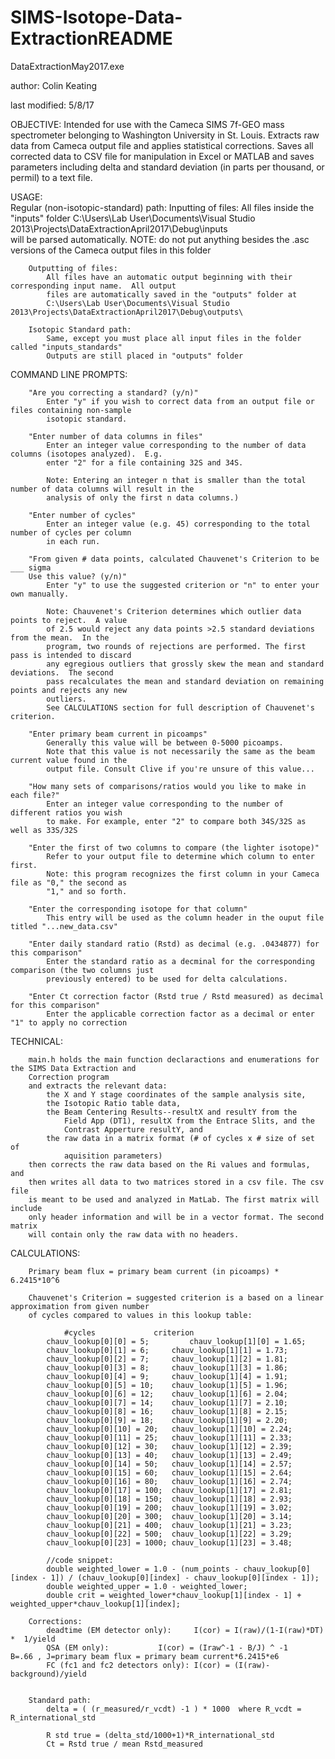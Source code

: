# SIMS-Isotope-Data-ExtractionREADME

DataExtractionMay2017.exe

author: Colin Keating

last modified: 5/8/17

OBJECTIVE: 	Intended for use with the Cameca SIMS 7f-GEO mass spectrometer belonging to Washington 
		University in St. Louis.  Extracts raw data from Cameca output file and applies statistical
		corrections.  Saves all corrected data to CSV file for manipulation in Excel or MATLAB and saves
		parameters including delta and standard deviation (in parts per thousand, or permil) to a text file.

USAGE:		
		Regular (non-isotopic-standard) path:
		Inputting of files: 
			All files inside the "inputs" folder 
			C:\Users\Lab User\Documents\Visual Studio 2013\Projects\DataExtractionApril2017\Debug\inputs\
			will be parsed automatically.
			NOTE: do not put anything besides the .asc versions of the Cameca output files in this folder
		
		Outputting of files:
			All files have an automatic output beginning with their corresponding input name.  All output 
			files are automatically saved in the "outputs" folder at
			C:\Users\Lab User\Documents\Visual Studio 2013\Projects\DataExtractionApril2017\Debug\outputs\

		Isotopic Standard path:
			Same, except you must place all input files in the folder called "inputs_standards"
			Outputs are still placed in "outputs" folder

COMMAND LINE PROMPTS:

		"Are you correcting a standard? (y/n)"
			Enter "y" if you wish to correct data from an output file or files containing non-sample 
			isotopic standard.   			

		"Enter number of data columns in files"
			Enter an integer value corresponding to the number of data columns (isotopes analyzed).  E.g. 
			enter "2" for a file containing 32S and 34S.
			
			Note: Entering an integer n that is smaller than the total number of data columns will result in the 
			analysis of only the first n data columns.)

		"Enter number of cycles"
			Enter an integer value (e.g. 45) corresponding to the total number of cycles per column 
			in each run.

		"From given # data points, calculated Chauvenet's Criterion to be ___ sigma
		Use this value? (y/n)"
			Enter "y" to use the suggested criterion or "n" to enter your own manually.
			
			Note: Chauvenet's Criterion determines which outlier data points to reject.  A value 
			of 2.5 would reject any data points >2.5 standard deviations from the mean.  In the 
			program, two rounds of rejections are performed. The first pass is intended to discard
			any egregious outliers that grossly skew the mean and standard deviations.  The second 
			pass recalculates the mean and standard deviation on remaining points and rejects any new
			outliers.
			See CALCULATIONS section for full description of Chauvenet's criterion.

		"Enter primary beam current in picoamps"
			Generally this value will be between 0-5000 picoamps.
			Note that this value is not necessarily the same as the beam current value found in the 
			output file. Consult Clive if you're unsure of this value...
		
		"How many sets of comparisons/ratios would you like to make in each file?"
			Enter an integer value corresponding to the number of different ratios you wish 
			to make. For example, enter "2" to compare both 34S/32S as well as 33S/32S

		"Enter the first of two columns to compare (the lighter isotope)"
			Refer to your output file to determine which column to enter first.
			Note: this program recognizes the first column in your Cameca file as "0," the second as 
			"1," and so forth. 

		"Enter the corresponding isotope for that column"
			This entry will be used as the column header in the ouput file titled "...new_data.csv" 
		
		"Enter daily standard ratio (Rstd) as decimal (e.g. .0434877) for this comparison"
			Enter the standard ratio as a decminal for the corresponding comparison (the two columns just 
			previously entered) to be used for delta calculations.

		"Enter Ct correction factor (Rstd true / Rstd measured) as decimal for this comparison"
			Enter the applicable correction factor as a decimal or enter "1" to apply no correction 
			
					
TECHNICAL: 	
		
		main.h holds the main function declaractions and enumerations for the SIMS Data Extraction and 
		Correction program
		and extracts the relevant data: 
			the X and Y stage coordinates of the sample analysis site,
			the Isotopic Ratio table data,
			the Beam Centering Results--resultX and resultY from the 
				Field App (DT1), resultX from the Entrace Slits, and the 
				Contrast Apperture resultY, and
			the raw data in a matrix format (# of cycles x # size of set of
				aquisition parameters)
		then corrects the raw data based on the Ri values and formulas, and 
		then writes all data to two matrices stored in a csv file. The csv file
		is meant to be used and analyzed in MatLab. The first matrix will include
		only header information and will be in a vector format. The second matrix
		will contain only the raw data with no headers.

CALCULATIONS:

		Primary beam flux = primary beam current (in picoamps) * 6.2415*10^6
		
		Chauvenet's Criterion = suggested criterion is a based on a linear approximation from given number 
		of cycles compared to values in this lookup table:
			
				#cycles				criterion
			chauv_lookup[0][0] = 5;     	chauv_lookup[1][0] = 1.65;
			chauv_lookup[0][1] = 6;		chauv_lookup[1][1] = 1.73;
			chauv_lookup[0][2] = 7;		chauv_lookup[1][2] = 1.81;
			chauv_lookup[0][3] = 8;		chauv_lookup[1][3] = 1.86;
			chauv_lookup[0][4] = 9;		chauv_lookup[1][4] = 1.91;
			chauv_lookup[0][5] = 10;	chauv_lookup[1][5] = 1.96;
			chauv_lookup[0][6] = 12;	chauv_lookup[1][6] = 2.04;
			chauv_lookup[0][7] = 14;	chauv_lookup[1][7] = 2.10;
			chauv_lookup[0][8] = 16;	chauv_lookup[1][8] = 2.15;
			chauv_lookup[0][9] = 18;	chauv_lookup[1][9] = 2.20;
			chauv_lookup[0][10] = 20;	chauv_lookup[1][10] = 2.24;
			chauv_lookup[0][11] = 25;	chauv_lookup[1][11] = 2.33;
			chauv_lookup[0][12] = 30;	chauv_lookup[1][12] = 2.39;
			chauv_lookup[0][13] = 40;	chauv_lookup[1][13] = 2.49;
			chauv_lookup[0][14] = 50;	chauv_lookup[1][14] = 2.57;
			chauv_lookup[0][15] = 60;	chauv_lookup[1][15] = 2.64;
			chauv_lookup[0][16] = 80;	chauv_lookup[1][16] = 2.74;
			chauv_lookup[0][17] = 100;	chauv_lookup[1][17] = 2.81;
			chauv_lookup[0][18] = 150;	chauv_lookup[1][18] = 2.93;
			chauv_lookup[0][19] = 200;	chauv_lookup[1][19] = 3.02;
			chauv_lookup[0][20] = 300;	chauv_lookup[1][20] = 3.14;
			chauv_lookup[0][21] = 400;	chauv_lookup[1][21] = 3.23;
			chauv_lookup[0][22] = 500;	chauv_lookup[1][22] = 3.29;
			chauv_lookup[0][23] = 1000;	chauv_lookup[1][23] = 3.48;
		
			//code snippet:
			double weighted_lower = 1.0 - (num_points - chauv_lookup[0][index - 1]) / (chauv_lookup[0][index] - chauv_lookup[0][index - 1]);
			double weighted_upper = 1.0 - weighted_lower;
			double crit = weighted_lower*chauv_lookup[1][index - 1] + weighted_upper*chauv_lookup[1][index];

		Corrections:
			deadtime (EM detector only):     I(cor) = I(raw)/(1-I(raw)*DT)  *  1/yield
			QSA (EM only): 			 I(cor) = (Iraw^-1 - B/J) ^ -1    B=.66 , J=primary beam flux = primary beam current*6.2415*e6 
			FC (fc1 and fc2 detectors only): I(cor) = (I(raw)-background)/yield
				

		Standard path:
			delta = ( (r_measured/r_vcdt) -1 ) * 1000  where R_vcdt = R_international_std
			
			R std true = (delta_std/1000+1)*R_international_std
			Ct = Rstd true / mean Rstd_measured
			
			
